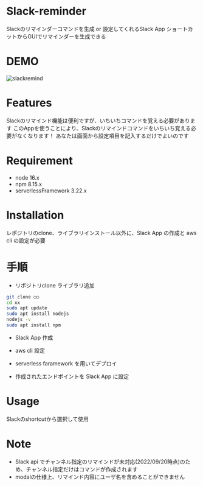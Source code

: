 # Slack-reminder

Slackのリマインダーコマンドを生成 or 設定してくれるSlack App
ショートカットからGUIでリマインダーを生成できる

# DEMO

![slackremind](https://user-images.githubusercontent.com/52233630/206196122-6afc3168-54ae-44f4-94b7-71d8e539a980.gif)

# Features

Slackのリマインド機能は便利ですが、いちいちコマンドを覚える必要があります
このAppを使うことにより、Slackのリマインドコマンドをいちいち覚える必要がなくなります！
あなたは画面から設定項目を記入するだけでよいのです

# Requirement

* node 16.x
* npm 8.15.x
* serverlessFramework 3.22.x

# Installation

レポジトリのclone、ライブラリインストール以外に、Slack App の作成と aws cli の設定が必要


# 手順

- リポジトリclone ライブラリ追加
```bash
git clone ○○
cd xx
sudo apt update
sudo apt install nodejs
nodejs -v
sudo apt install npm
```

- Slack App 作成

- aws cli 設定

- serverless faramework を用いてデプロイ

- 作成されたエンドポイントを Slack App に設定

# Usage

Slackのshortcutから選択して使用

# Note

* Slack api でチャンネル指定のリマインドが未対応(2022/09/20時点)のため、チャンネル指定だけはコマンドが作成されます
* modalの仕様上、リマインド内容にユーザ名を含めることができません
